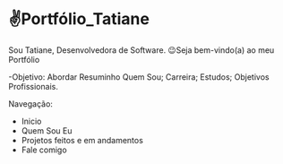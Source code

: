 # ✌️Portfólio_Tatiane
Sou Tatiane, Desenvolvedora de Software.
😉Seja bem-vindo(a) ao meu Portfólio

-Objetivo:
Abordar Resuminho Quem Sou;
Carreira;
Estudos;
Objetivos Profissionais.

Navegação:
- Inicio
- Quem Sou Eu
- Projetos feitos e em andamentos
- Fale comigo
